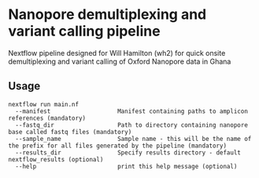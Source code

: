 # Nanopore demultiplexing and variant calling pipeline
Nextflow pipeline designed for Will Hamilton (wh2) for quick onsite demultiplexing and variant calling of Oxford Nanopore data in Ghana
## Usage
```
nextflow run main.nf
  --manifest                   Manifest containing paths to amplicon references (mandatory)
  --fastq_dir                  Path to directory containing nanopore base called fastq files (mandatory)
  --sample_name                Sample name - this will be the name of the prefix for all files generated by the pipeline (mandatory)
  --results_dir                Specify results directory - default nextflow_results (optional) 
  --help                       print this help message (optional)
```